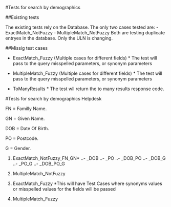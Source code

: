 #Tests for search by demographics

##Existing tests

The existing tests rely on the Database.
The only two cases tested are:
        - ExactMatch_NotFuzzy
        - MultipleMatch_NotFuzzy
Both are testing duplicate entryes in the database. Only the ULN is changing.

##Missig test cases

- ExactMatch_Fuzzy (Multiple cases for different fields)
        * The test will pass to the query misspelled parameters, or synonym parameters  

- MultipleMatch_Fuzzy (Multiple cases for different fields)
        * The test will pass to the query misspelled parameters, or synonym parameters  

- ToManyResults
        * The test wll return the to many results response code. 


#Tests for search by demographics Helpdesk

FN   = Familly Name.

GN   = Given Name.

DOB  = Date Of Birth.

PO   = Postcode.

G    = Gender.


1. ExactMatch_NotFuzzy_FN_GN*
..- _DOB
..- _PO
..- _DOB_PO
..- _DOB_G
..- _PO_G
..- _DOB_PO_G

2. MultipleMatch_NotFuzzy

3. ExactMatch_Fuzzy
        *This will have Test Cases where synonyms values or misspelled values for the fields will be passed

4. MultipleMatch_Fuzzy